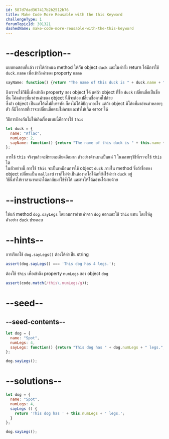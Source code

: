 ```yaml
---
id: 587d7dad367417b2b2512b76
title: Make Code More Reusable with the this Keyword
challengeType: 1
forumTopicId: 301321
dashedName: make-code-more-reusable-with-the-this-keyword
---
```


# --description--

แบบทดสอบที่แล้ว เราได้กำหนด method ให้กับ object `duck` และในคำสั่ง return ได้มีการใช้ `duck.name` เพื่อเข้าถึงค่าของ property `name` 

```js
sayName: function() {return "The name of this duck is " + duck.name + ".";}
```

ถึงเราจะใช้วิธีนี้เพื่อเข้าถึง property ของ object ได้ แต่ถ้า object ที่ชื่อ `duck` เปลี่ยนชื่อเป็นชื่ออื่น โค้ดต่างๆที่มาอ่านค่าของ object นี้ก็จะต้องเปลี่ยนชื่อตามไปด้วย  
ซึ่งถ้า object เป็นแค่โค้ดไม่กี่บรรทัด ก็คงไม่ได้มีปัญหาอะไร แต่ถ้า object มีโค้ดที่มาอ่านค่าหลายๆตัว ก็มีโอกาสที่เราจะเปลี่ยนชื่อตามไม่ครบและทำให้เกิด error ได้

วิธีการป้องกันไม่ให้เกิดเรื่องแบบนี้คือการใช้ `this`

```js
let duck = {
  name: "Aflac",
  numLegs: 2,
  sayName: function() {return "The name of this duck is " + this.name + ".";}
};
```

การใช้ `this` จริงๆแล้วจะมีรายละเอียดอีกมาก ตัวอย่างด้านบนเป็นแค่ 1 ในหลายๆวิธีที่เราจะใช้ `this` ได้  
ในตัวอย่างนี้ การใช้ `this` จะเป็นเหมือนการใช้ object `duck` ภายใน method ซึ่งถ้าชื่อของ object เปลี่ยนเป็น `mallard` เราก็ไม่จำเป็นต้องหาไล่โค้ดที่ยังใช้คำว่า `duck` อยู่  
วิธีนี้ทำให้เราสามารถนำโค้ดกลับมาใช้ซ้ำได้ และทำให้โค้ดอ่านได้ง่ายด้วย

# --instructions--

ให้แก้ method `dog.sayLegs` โดยลบการอ่านค่าจาก `dog` ออกและใช้ `this` แทน โดยให้ดูตัวอย่าง `duck` ประกอบ

# --hints--

การเรียกใช้ `dog.sayLegs()` ต้องได้ค่าเป็น string

```js
assert(dog.sayLegs() === 'This dog has 4 legs.');
```

ต้องใช้ `this` เพื่อเข้าถึง property `numLegs` ของ object `dog`

```js
assert(code.match(/this\.numLegs/g));
```

# --seed--

## --seed-contents--

```js
let dog = {
  name: "Spot",
  numLegs: 4,
  sayLegs: function() {return "This dog has " + dog.numLegs + " legs.";}
};

dog.sayLegs();
```

# --solutions--

```js
let dog = {
  name: "Spot",
  numLegs: 4,
  sayLegs () {
    return 'This dog has ' + this.numLegs + ' legs.';
  }
};

dog.sayLegs();
```
